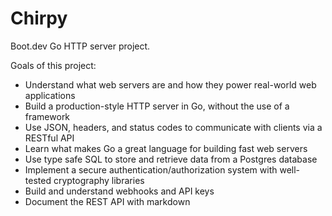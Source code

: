 # Chirpy

Boot.dev Go HTTP server project.

Goals of this project:
- Understand what web servers are and how they power real-world web applications
- Build a production-style HTTP server in Go, without the use of a framework
- Use JSON, headers, and status codes to communicate with clients via a RESTful API
- Learn what makes Go a great language for building fast web servers
- Use type safe SQL to store and retrieve data from a Postgres database
- Implement a secure authentication/authorization system with well-tested cryptography libraries
- Build and understand webhooks and API keys
- Document the REST API with markdown
